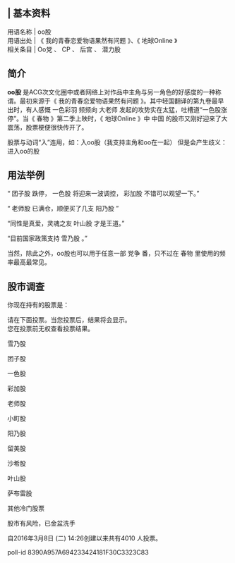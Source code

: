 |  **基本资料**  
---  
用语名称  |  oo股   
用语出处  |  《  我的青春恋爱物语果然有问题  》、《  地球Online  》   
相关条目  |  Oo党  、  CP  、  后宫  、  潜力股   
  
##  简介

**oo股** 是ACG次文化圈中或者网络上对作品中主角与另一角色的好感度的一种称谓。最初来源于《  我的青春恋爱物语果然有问题
》。其中轻国翻译的第九卷最早出时，有人感慨  一色彩羽  频频向  大老师  发起的攻势实在太猛，吐槽道“一色股涨停”。当《  春物  》第二季上映时，《
地球Online  》中  中国  的股市又刚好迎来了大震荡，股票梗便很快传开了。

股票与动词“入”连用，如：入oo股（我支持主角和oo在一起）  但是会产生歧义：进入oo的股

##  用法举例

“  团子股  跌停，  一色股  将迎来一波调控，  彩加股  不错可以观望一下。”

“  老师股  已满仓，顺便买了几支  阳乃股  ”

“同性是真爱，灵魂之友  叶山股  才是王道。”

“目前国家政策支持  雪乃股  。”

当然，除此之外，oo股也可以用于任意一部  党争  番，只不过在  春物  里使用的频率最高最常见。

##  股市调查

你现在持有的股票是：

请在下面投票。当您投票后，结果将会显示。  
您在投票前无权查看投票结果。

雪乃股

团子股

一色股

彩加股

老师股

小町股

阳乃股

留美股

沙希股

叶山股

萨布雷股

其他冷门股票

股市有风险，已金盆洗手

自2016年3月8日 (二) 14:26创建以来共有4010 人投票。

poll-id 8390A957A694233424181F30C3323C83

  

